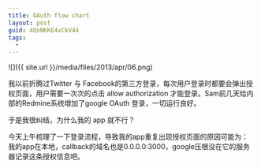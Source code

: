 ```yaml
---
title: OAuth flow chart
layout: post
guid: 4QnNKKE4vCkV44
tags:
  - 
---
```

<span class="image-1000">![]({{ site.url }}/media/files/2013/apr/06.png)</span>

我以前折腾过Twitter 与 Facebook的第三方登录，每次用户登录时都要会弹出授权页面，用户需要一次次的点击 allow authorization 才能登录。Sam前几天给内部的Redmine系统增加了google OAuth 登录，一切运行良好。

于是我很纠结，为什么我的  app 就不行？

今天上午梳理了一下登录流程，导致我的app重复出现授权页面的原因可能为：  
我的app在本地，callback的域名也是0.0.0.0:3000，google压根没在它的服务器记录这条授权信息吧。